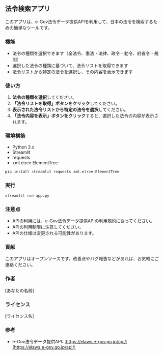 ## 法令検索アプリ

このアプリは、e-Gov法令データ提供APIを利用して、日本の法令を検索するための簡単なツールです。

### 機能

* 法令の種類を選択できます（全法令、憲法・法律、政令・勅令、府省令・規則）
* 選択した法令の種類に基づいて、法令リストを取得できます
* 法令リストから特定の法令を選択し、その内容を表示できます

### 使い方

1. **法令の種類を選択**してください。
2. **「法令リストを取得」ボタンをクリック**してください。
3. **表示された法令リストから特定の法令を選択**してください。
4. **「法令内容を表示」ボタンをクリック**すると、選択した法令の内容が表示されます。

### 環境構築

* Python 3.x
* Streamlit
* requests
* xml.etree.ElementTree

```bash
pip install streamlit requests xml.etree.ElementTree
```

### 実行

```bash
streamlit run app.py
```

### 注意点

* APIの利用には、e-Gov法令データ提供APIの利用規約に従ってください。
* APIの利用制限に注意してください。
* APIの仕様は変更される可能性があります。


### 貢献

このアプリはオープンソースです。改善点やバグ報告などがあれば、お気軽にご連絡ください。

### 作者

[あなたの名前]

### ライセンス

[ライセンス名]

### 参考

* e-Gov法令データ提供API: [https://elaws.e-gov.go.jp/api/](https://elaws.e-gov.go.jp/api/)

